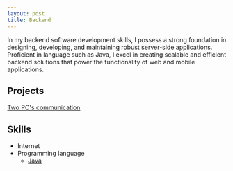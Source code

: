 ```yaml
---
layout: post
title: Backend
---
```


In my backend software development skills, I possess a strong foundation in designing, developing, and maintaining robust server-side applications. Proficient in language such as Java, I excel in creating scalable and efficient backend solutions that power the functionality of web and mobile applications.

## Projects

[Two PC's communication][project-two-pc-communication]

## Skills

- Internet
- Programming language
  - [Java](/developer_roadmaps/java_developer/java-developer)

[project-two-pc-communication]:https://youtu.be/3ivOQGk-8V0

[//]: # (In my backend software development skills, I possess a strong foundation in designing, developing, and maintaining robust server-side applications. Proficient in languages such as Java, C#, and Python, I excel in creating scalable and efficient backend solutions that power the functionality of web and mobile applications. My expertise extends to database management systems like Oracle, SQL Server, and MongoDB, where I adeptly design and optimize database schemas to ensure data integrity and performance. With a keen eye for architecture and a focus on best practices, I am adept at implementing RESTful APIs, authentication mechanisms, and data encryption techniques to ensure security and reliability. Additionally, my experience with cloud services, enables me to deploy and manage backend infrastructure with ease, facilitating seamless integration and scalability. Through my meticulous approach to coding and a commitment to continuous learning, I strive to deliver backend solutions that drive innovation and exceed employer expectations.)
